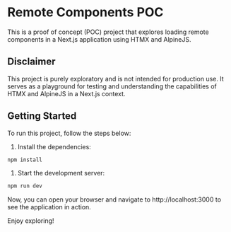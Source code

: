 # Remote Components POC

This is a proof of concept (POC) project that explores loading remote components in a Next.js application using HTMX and AlpineJS.

## Disclaimer

This project is purely exploratory and is not intended for production use. It serves as a playground for testing and understanding the capabilities of HTMX and AlpineJS in a Next.js context.

## Getting Started

To run this project, follow the steps below:

1. Install the dependencies:
   
```sh
npm install
```

1. Start the development server:
```sh
npm run dev
```

Now, you can open your browser and navigate to http://localhost:3000 to see the application in action.

Enjoy exploring!
